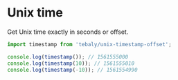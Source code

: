 # Unix time

Get Unix time exactly in seconds or offset.

```js
import timestamp from 'tebaly/unix-timestamp-offset';

console.log(timestamp()); // 1561555000
console.log(timestamp(10)); // 1561555010
console.log(timestamp(-10)); // 1561554990

```
